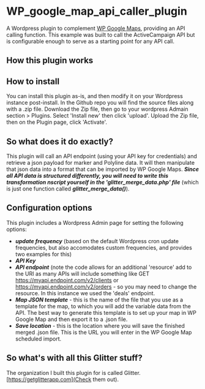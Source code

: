 # WP_google_map_api_caller_plugin
A Wordpress plugin to complement [WP Google Maps](https://www.wpgmaps.com/), providing an API calling function.  This example was built to call the ActiveCampaign API but is configurable enough to serve as a starting point for any API call.

## How this plugin works

## How to install
You can install this plugin as-is, and then modify it on your Wordpress instance post-install.  In the Github repo you will find the source files along with a .zip file.  Download the Zip file, then go to your wordpress Admain section > Plugins.  Select 'Install new' then click 'upload'.  Upload the Zip file, then on the Plugin page, click 'Activate'.

## So what does it do exactly?
This plugin will call an API endpoint (using your API key for credentials) and retrieve a json payload for marker and Polyline data.
It will then manipulate that json data into a format that can be imported by WP Google Maps. ***Since all API data is structured differently, you will need to write this transformation nscript yourself in the 'glitter_merge_data.php' file*** (which is just one function called ***glitter_merge_data()***).

## Configuration options
This plugin includes a Wordpress Admin page for setting the following options:
- ***update frequency*** (based on the default Wordpress cron update frequencies, but also accomodates custom frequencies, and provides two examples for this)
- ***API Key***
- ***API endpoint*** (note the code allows for an additional 'resource' add to the URI as many APIs will include something like GET https://myapi.endpoint.com/v2/clients or https://myapi.endpoint.com/v2/orders - so you may need to change the resource.  In this instance we used the 'deals' endpoint.
- ***Map JSON template*** - this is the name of the file that you use as a template for the map, to which you will add the variable data from the API.  The best way to generate this template is to set up your map in WP Google Map and then export it to a .json file.
- ***Save location*** - this is the location where you will save the finished merged .json file.  This is the URL you will enter in the WP Google Map scheduled import.

## So what's with all this Glitter stuff?
The organization I built this plugin for is called Glitter.  [https://getglitterapp.com](Check them out).
